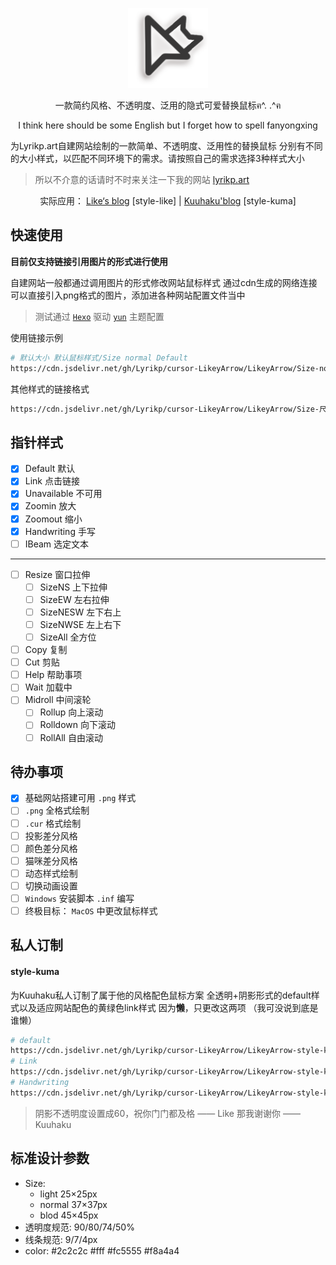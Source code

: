 <p align="center">
  <img alt="LikeyArrow" src="/Arrow.png" width="128">
</p>

<p align="center">一款简约风格、不透明度、泛用的隐式可爱替换鼠标ฅ^. .^ฅ</p>
<p align="center">I think here should be some English but I forget how to spell fanyongxing</p>

为Lyrikp.art自建网站绘制的一款简单、不透明度、泛用性的替换鼠标
分别有不同的大小样式，以匹配不同环境下的需求。请按照自己的需求选择3种样式大小

> 所以不介意的话请时不时来关注一下我的网站 [lyrikp.art](lyrikp.art)

<p align="center">
  <span>实际应用：</span>
  <a href="https://lyrikp.art/">Like‘s blog</a> [style-like] |
  <a href="https://kuuhaku.top/">Kuuhaku'blog</a> [style-kuma]
</p>

## 快速使用

**目前仅支持链接引用图片的形式进行使用**

自建网站一般都通过调用图片的形式修改网站鼠标样式  通过cdn生成的网络连接可以直接引入png格式的图片，添加进各种网站配置文件当中

> 测试通过 [`Hexo`](https://hexo.io/) 驱动 [`yun`](https://github.com/YunYouJun/hexo-theme-yun) 主题配置

使用链接示例

```bash
# 默认大小 默认鼠标样式/Size normal Default
https://cdn.jsdelivr.net/gh/Lyrikp/cursor-LikeyArrow/LikeyArrow/Size-normal/Default.png
```

其他样式的链接格式

```bash
https://cdn.jsdelivr.net/gh/Lyrikp/cursor-LikeyArrow/LikeyArrow/Size-尺寸[light/normal/blod]/鼠标样式[Default/Link/Unavailable/...].png
```

## 指针样式

- [x] Default 默认
- [x] Link 点击链接
- [x] Unavailable 不可用
- [x] Zoomin 放大
- [x] Zoomout 缩小
- [x] Handwriting 手写
- [ ] IBeam 选定文本

----

- [ ] Resize 窗口拉伸
  - [ ] SizeNS 上下拉伸
  - [ ] SizeEW 左右拉伸
  - [ ] SizeNESW 左下右上
  - [ ] SizeNWSE 左上右下
  - [ ] SizeAll 全方位
- [ ] Copy 复制
- [ ] Cut 剪贴
- [ ] Help 帮助事项
- [ ] Wait 加载中
- [ ] Midroll 中间滚轮
  - [ ] Rollup 向上滚动
  - [ ] Rolldown 向下滚动
  - [ ] RollAll 自由滚动

## 待办事项

- [x] 基础网站搭建可用 `.png` 样式
- [ ] `.png` 全格式绘制
- [ ] `.cur` 格式绘制
- [ ] 投影差分风格
- [ ] 颜色差分风格
- [ ] 猫咪差分风格
- [ ] 动态样式绘制
- [ ] 切换动画设置
- [ ] `Windows` 安装脚本 `.inf` 编写
- [ ] 终极目标： `MacOS` 中更改鼠标样式

## 私人订制

#### style-kuma

为Kuuhaku私人订制了属于他的风格配色鼠标方案  全透明+阴影形式的default样式以及适应网站配色的黄绿色link样式  因为**懒**，只更改这两项  （我可没说到底是谁懒）

```bash
# default
https://cdn.jsdelivr.net/gh/Lyrikp/cursor-LikeyArrow/LikeyArrow-style-kuma/Default.png
# Link
https://cdn.jsdelivr.net/gh/Lyrikp/cursor-LikeyArrow/LikeyArrow-style-kuma/Link.png
# Handwriting
https://cdn.jsdelivr.net/gh/Lyrikp/cursor-LikeyArrow/LikeyArrow-style-kuma/Handwriting.png
```

> 阴影不透明度设置成60，祝你门门都及格 —— Like  那我谢谢你 —— Kuuhaku

## 标准设计参数

- Size: 
  - light 25×25px
  - normal 37×37px
  - blod 45×45px
- 透明度规范: 90/80/74/50%
- 线条规范: 9/7/4px
- color: #2c2c2c #fff #fc5555 #f8a4a4